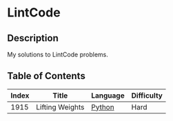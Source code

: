 # LintCode

## Description 
My solutions to LintCode problems.

## Table of Contents

| Index | Title           | Language | Difficulty |
|-------|-----------------|----------|------------|
| 1915  | Lifting Weights | [Python](./src/1915.lifting-weights)   | Hard       |
